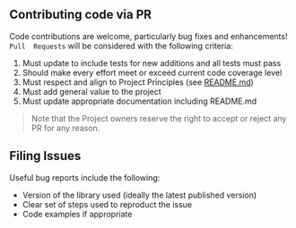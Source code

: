## Contributing code via PR

Code contributions are welcome, particularly bug fixes and enhancements!  `Pull 
Requests` will be considered with the following criteria:

1. Must update to include tests for new additions and all tests must pass
2. Should make every effort meet or exceed current code coverage level
3. Must respect and align to Project Principles (see [README.md](https://github.com/mseminatore/crtl/blob/master/README.md))
4. Must add general value to the project
5. Must update appropriate documentation including README.md

> Note that the Project owners reserve the right to accept or reject any PR
> for any reason.

## Filing Issues

Useful bug reports include the following:

* Version of the library used (ideally the latest published version)
* Clear set of steps used to reproduct the issue
* Code examples if appropriate
